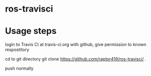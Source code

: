 # ros-travisci

Usage steps
==============

login to Travis CI at travis-ci.org with github, give permission to known respostitory

cd to git directory
git clone https://github.com/raptor419/ros-travisci/ .

push normally

